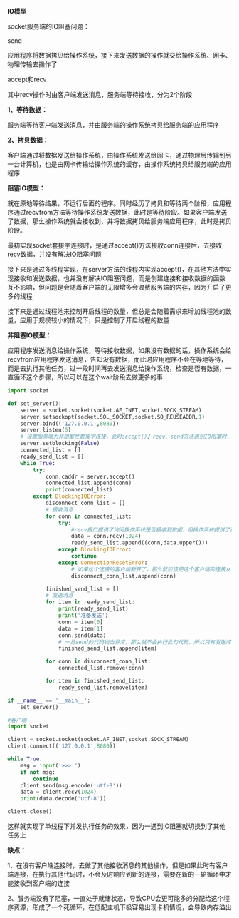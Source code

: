 **IO模型**

socket服务端的IO阻塞问题：

send

应用程序将数据拷贝给操作系统，接下来发送数据的操作就交给操作系统、网卡、物理传输去操作了

accept和recv

其中recv操作时由客户端发送消息，服务端等待接收，分为2个阶段

**1、等待数据：**

服务端等待客户端发送消息，并由服务端的操作系统拷贝给服务端的应用程序

**2、拷贝数据：**

客户端通过将数据发送给操作系统，由操作系统发送给网卡，通过物理层传输到另一台计算机，也是由网卡传输给操作系统的缓存，由操作系统拷贝给服务端的应用程序



**阻塞IO模型：**

就在原地等待结果，不运行后面的程序。同时经历了拷贝和等待两个阶段，应用程序通过recvfrom方法等待操作系统发送数据，此时是等待阶段。如果客户端发送了数据，那么操作系统就会接收到，并将数据拷贝给服务端应用程序，此时是拷贝阶段。

最初实现socket套接字连接时，是通过accept()方法接收conn连接后，去接收recv数据，并没有解决IO阻塞问题

接下来是通过多线程实现，在server方法的线程内实现accept()，在其他方法中实现接收和发送数据，也并没有解决IO阻塞问题，而是创建连接和接收数据的函数互不影响，但问题是会随着客户端的无限增多会浪费服务端的内存，因为开启了更多的线程

接下来是通过线程池来控制开启线程的数量，但总是会随着需求来增加线程池的数量，应用于规模较小的情况下，只是控制了开启线程的数量



**非阻塞IO模型：**

应用程序发送消息给操作系统，等待接收数据，如果没有数据的话，操作系统会给recvfrom应用程序发送消息，告知没有数据，而此时应用程序不会在等地等待，而是去执行其他任务，过一段时间再去发送消息给操作系统，检查是否有数据，一直循环这个步骤，所以可以在这个wait阶段去做更多的事

```python
import socket

def set_server():
    server = socket.socket(socket.AF_INET,socket.SOCK_STREAM)
    server.setsockopt(socket.SOL_SOCKET,socket.SO_REUSEADDR,1)
    server.bind(('127.0.0.1',8080))
    server.listen(5)
    # 设置服务端为非阻塞性套接字连接，此时accept()】recv、send方法遇到IO阻塞时，就会报出BlockingIOError错误，通过捕获异常的方式，去执行其他任务
    server.setblocking(False)
    connected_list = []
    ready_send_list = []
    while True:
        try:
            conn,caddr = server.accept()
            connected_list.append(conn)
            print(connected_list)
        except BlockingIOError:
            disconnect_conn_list = []
            # 接收消息
            for conn in connected_list:
                try:
                    #recv接口提供了询问操作系统是否接收到数据，但操作系统提供了更搞笑的select()方法来检测，是多路复用模式，可以一次检测多个连接是否活跃
                    data = conn.recv(1024)
                    ready_send_list.append((conn,data.upper()))
                except BlockingIOError:
                    continue
                except ConnectionResetError:
                    # 如果这个连接的客户端断开了，那么就应该把这个客户端的连接从已连接的列表中删除，但是当前处于正在循环已连接列表的过程中，所以无法改变这个列表的内容，所以新建一个列表，来放入失去连接的conn
                    disconnect_conn_list.append(conn)

            finished_send_list = []
            # 发送消息
            for item in ready_send_list:
                print(ready_send_list)
                print('准备发送')
                conn = item[0]
                data = item[1]
                conn.send(data)
                # 一旦send的代码抛出异常，那么就不会执行此句代码，所以只有发送成功后，才会添加到已发送列表
                finished_send_list.append(item)

            for conn in disconnect_conn_list:
                connected_list.remove(conn)

            for item in finished_send_list:
                ready_send_list.remove(item)

if __name__ == '__main__':
    set_server()
```



```python
#客户端
import socket

client = socket.socket(socket.AF_INET,socket.SOCK_STREAM)
client.connect(('127.0.0.1',8080))

while True:
    msg = input('>>>:')
    if not msg:
        continue
    client.send(msg.encode('utf-8'))
    data = client.recv(1024)
    print(data.decode('utf-8'))

client.close()
```

这样就实现了单线程下并发执行任务的效果，因为一遇到IO阻塞就切换到了其他任务上



**缺点：**

1、在没有客户端连接时，去做了其他接收消息的其他操作，但是如果此时有客户端连接，在执行其他代码时，不会及时响应到新的连接，需要在新的一轮循环中才能接收到客户端的连接

2、服务端没有了阻塞，一直处于就绪状态，导致CPU会更可能多的分配给这个程序资源，形成了一个死循环，在低配主机下极容易出现卡机情况，会导致内存溢出